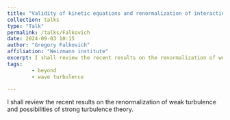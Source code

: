 ```yaml
---
title: "Validity of kinetic equations and renormalization of interaction"
collection: talks
type: "Talk"
permalink: /talks/Falkovich
date: 2024-09-03 10:15
author: "Gregory Falkovich" 
affiliation: "Weizmann institute"
excerpt: I shall review the recent results on the renormalization of weak turbulence and possibilities of strong turbulence theory.
tags: 
        - beyond
        - wave turbulence

---
```


I shall review the recent results on the renormalization of weak turbulence and possibilities of strong turbulence theory.